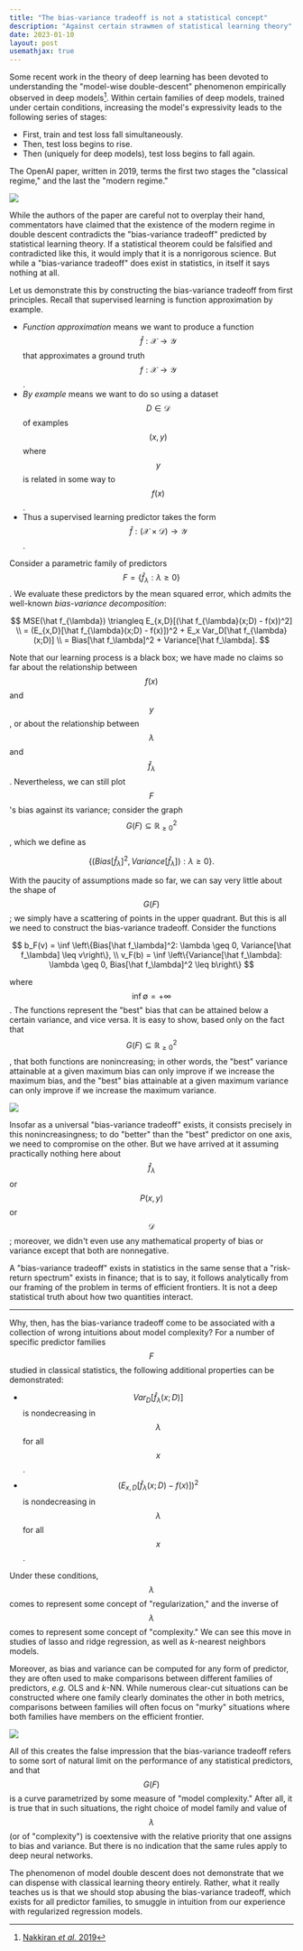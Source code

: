 ```yaml
---
title: "The bias-variance tradeoff is not a statistical concept"
description: "Against certain strawmen of statistical learning theory"
date: 2023-01-10
layout: post
usemathjax: true
---
```


Some recent work in the theory of deep learning has been devoted to understanding
the "model-wise double-descent" phenomenon empirically observed in deep models[^openai2019].
Within certain families of deep models, trained under certain conditions,
increasing the model's expressivity leads to the following series of stages:

- First, train and test loss fall simultaneously.
- Then, test loss begins to rise.
- Then (uniquely for deep models), test loss begins to fall again.

The OpenAI paper, written in 2019,
terms the first two stages the "classical regime,"
and the last the "modern regime."

![](/assets/images/double_descent.png)

While the authors of the paper are careful not to overplay their hand,
commentators have claimed that the existence of the modern regime in double descent
contradicts the "bias-variance tradeoff" predicted by statistical learning theory.
If a statistical theorem could be falsified and contradicted like this,
it would imply that it is a nonrigorous science.
But while a "bias-variance tradeoff" does exist in statistics,
in itself it says nothing at all.

Let us demonstrate this by constructing the bias-variance tradeoff from first principles.
Recall that supervised learning is function approximation by example.

- _Function approximation_ means we want to produce a function $$\hat f: \mathcal X \rightarrow \mathcal Y$$
  that approximates a ground truth $$f: \mathcal X \rightarrow \mathcal Y$$.
- _By example_ means we want to do so using a dataset $$D \in \mathcal{D}$$ of examples
  $$(x, y)$$ where $$y$$ is related in some way to $$f(x)$$.
- Thus a supervised learning predictor takes the form $$\hat f: (\mathcal X \times \mathcal D) \rightarrow \mathcal Y$$.

Consider a parametric family of predictors
$$F = \{ \hat f_{\lambda} : \lambda \geq 0\}$$.
We evaluate these predictors by the mean squared error,
which admits the well-known _bias-variance decomposition_:

$$
MSE(\hat f_{\lambda})
\triangleq E_{x,D}[(\hat f_{\lambda}(x;D) - f(x))^2] \\
= (E_{x,D}[\hat f_{\lambda}(x;D) - f(x)])^2 + E_x Var_D[\hat f_{\lambda}(x;D)] \\
= Bias[\hat f_\lambda]^2 + Variance[\hat f_\lambda].
$$

Note that our learning process is a black box;
we have made no claims so far about the relationship between $$f(x)$$ and $$y$$,
or about the relationship between $$\lambda$$ and $$\hat f_\lambda$$.
Nevertheless, we can still plot $$F$$'s bias against its variance; consider the graph $$G(F) \subseteq \mathbb{R}_{\geq 0}^2$$, which we define as

$$\left\{\left(Bias[\hat f_\lambda]^2, Variance[\hat f_\lambda] \right) : \lambda \geq 0\right\}.$$

With the paucity of assumptions made so far,
we can say very little about the shape of $$G(F)$$;
we simply have a scattering of points in the upper quadrant.
But this is all we need to construct the bias-variance tradeoff.
Consider the functions

$$
b_F(v) = \inf \left\{Bias[\hat f_\lambda]^2: \lambda \geq 0, Variance[\hat f_\lambda] \leq v\right\}, \\
v_F(b) = \inf \left\{Variance[\hat f_\lambda]: \lambda \geq 0, Bias[\hat f_\lambda]^2 \leq b\right\}
$$

where $$\inf {\emptyset} = +\infty$$.
The functions represent the "best" bias that can be attained
below a certain variance, and vice versa.
It is easy to show, based only on the fact that $$G(F) \subseteq \mathbb{R}^2_{\geq 0}$$,
that both functions
are nonincreasing;
in other words, the "best" variance attainable at a given maximum bias
can only improve if we increase the maximum bias,
and the "best" bias attainable at a given maximum variance
can only improve if we increase the maximum variance.

![](/assets/images/frontier.png)

Insofar as a universal "bias-variance tradeoff" exists, it consists precisely in this nonincreasingness; to do "better" than the "best" predictor on one axis, we need to compromise on the other.
But we have arrived at it assuming practically nothing here
about $$\hat f_\lambda$$ or $$P(x, y)$$ or $$\mathcal{D}$$;
moreover, we didn't even use any mathematical property
of bias or variance except that both are nonnegative.

A "bias-variance tradeoff" exists in statistics
in the same sense that a "risk-return spectrum" exists in finance;
that is to say, it follows analytically from our framing of the problem
in terms of efficient frontiers.
It is not a deep statistical truth about how two quantities interact.

---

Why, then, has the bias-variance tradeoff come to be associated
with a collection of wrong intuitions about model complexity?
For a number of specific predictor families $$F$$ studied in classical statistics,
the following additional properties can be demonstrated:

- $$Var_D[\hat f_{\lambda}(x;D)]$$ is nondecreasing in $$\lambda$$ for all $$x$$.
- $$(E_{x,D}[\hat f_{\lambda}(x;D) - f(x)])^2$$ is nondecreasing in $$\lambda$$ for all $$x$$.

Under these conditions, $$\lambda$$ comes to represent some concept of "regularization,"
and the inverse of $$\lambda$$ comes to represent some concept of "complexity."
We can see this move in studies of lasso and ridge regression, as well as _k_-nearest neighbors models.

Moreover, as bias and variance can be computed for any form of predictor,
they are often used to make comparisons between different families of predictors,
_e.g._ OLS and _k_-NN.
While numerous clear-cut situations can be constructed
where one family clearly dominates the other
in both metrics, comparisons between families will often focus on "murky"
situations where both families have members on the efficient frontier.

![](/assets/images/classical.png)

All of this creates the false impression that the bias-variance tradeoff
refers to some sort of natural limit on the performance of any statistical predictors,
and that $$G(F)$$ is a curve parametrized by some measure of "model complexity."
After all, it is true that in such situations, the right choice of model family
and value of $$\lambda$$ (or of "complexity")
is coextensive with the relative priority that one
assigns to bias and variance.
But there is no indication that the same rules apply to deep neural networks.

The phenomenon of model double descent does not demonstrate that we can
dispense with classical learning theory entirely.
Rather, what it really teaches us is that
we should stop abusing the bias-variance tradeoff,
which exists for all predictor families,
to smuggle in intuition from our experience with regularized regression models.

[^openai2019]: [Nakkiran _et al._ 2019](https://arxiv.org/abs/1912.02292)
